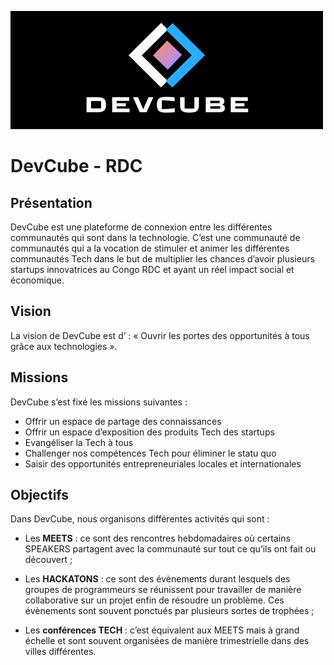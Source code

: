 ![devcube logo](./images/devcube.png)
# DevCube - RDC

## Présentation
DevCube est une plateforme de connexion entre les différentes communautés qui sont dans la
technologie. C’est une communauté de communautés qui a la vocation de stimuler et animer les
différentes communautés Tech dans le but de multiplier les chances d’avoir plusieurs startups
innovatrices au Congo RDC et ayant un réel impact social et économique.
## Vision
La vision de DevCube est d’ : « Ouvrir les portes des opportunités à tous grâce aux technologies ».
## Missions
DevCube s’est fixé les missions suivantes :
* Offrir un espace de partage des connaissances
* Offrir un espace d’exposition des produits Tech des startups
* Evangéliser la Tech à tous
* Challenger nos compétences Tech pour éliminer le statu quo
* Saisir des opportunités entrepreneuriales locales et internationales
## Objectifs
Dans DevCube, nous organisons différentes activités qui sont :

* Les <b>MEETS</b> : ce sont des rencontres hebdomadaires où certains SPEAKERS partagent avec la
communauté sur tout ce qu’ils ont fait ou découvert ;

* Les <b>HACKATONS</b> : ce sont des évènements durant lesquels des groupes de programmeurs se
réunissent pour travailler de manière collaborative sur un projet enfin de résoudre un
problème. Ces évènements sont souvent ponctués par plusieurs sortes de trophées ;

* Les <b>conférences TECH</b> : c’est équivalent aux MEETS mais à grand échelle et sont souvent
organisées de manière trimestrielle dans des villes différentes.
